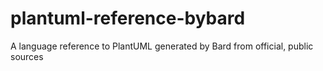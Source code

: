 # plantuml-reference-bybard
A language reference to PlantUML generated by Bard from official, public sources
